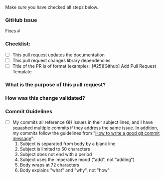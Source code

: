<!--
 Copyright 2019 PayPal Inc

  Licensed under the Apache License, Version 2.0 (the "License");
  you may not use this file except in compliance with the License.
  You may obtain a copy of the License at

      http://www.apache.org/licenses/LICENSE-2.0

  Unless required by applicable law or agreed to in writing, software
  distributed under the License is distributed on an "AS IS" BASIS,
  WITHOUT WARRANTIES OR CONDITIONS OF ANY KIND, either express or implied.
  See the License for the specific language governing permissions and
  limitations under the License.
-->

Make sure you have checked all steps below.

### GitHub Issue
Fixes #<issue>


### Checklist:
<!--- Go over all the following points. Check boxes that apply to this pull request -->
- [ ] This pull request updates the documentation
- [ ] This pull request changes library dependencies
- [ ] Title of the PR is of format (example) : [#25][Github] Add Pull Request Template

<!-- NOTE: lines that start with < - - ! and end with - - > are comments and will be ignored. -->
<!-- Please include the GitHub issue number in the PR title above. If an issue does not exist, please create one.-->
<!-- Example:[#25][Github] Add Pull Request Template where [#25 refers to https://github.com/paypal/gimel/issues/25] -->

### What is the purpose of this pull request?
<!-- Please fill in changes proposed in this pull request. -->
<!-- Example: This Pull Request upgrades codebase to spark 3.0.0  -->

### How was this change validated?
<!-- Please add the Command Used, Results Snippet, details on how reviewer/committer can simulate issue & verify the change -->
<!-- Example: In addition to unit-tests, and integration-test, I ran X on the Y cluster and verified the Z output.-->

### Commit Guidelines
- [ ] My commits all reference GH issues in their subject lines, and I have squashed multiple commits if they address the same issue. In addition, my commits follow the guidelines from "[How to write a good git commit message](http://chris.beams.io/posts/git-commit/)":
    1. Subject is separated from body by a blank line
    2. Subject is limited to 50 characters
    3. Subject does not end with a period
    4. Subject uses the imperative mood ("add", not "adding")
    5. Body wraps at 72 characters
    6. Body explains "what" and "why", not "how"

